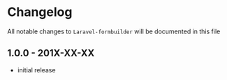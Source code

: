 # Changelog

All notable changes to `Laravel-formbuilder` will be documented in this file

## 1.0.0 - 201X-XX-XX

- initial release
